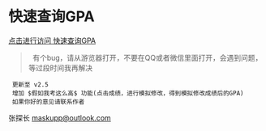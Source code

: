 # 快速查询GPA
[点击进行访问 快速查询GPA](http://gpa.ngrok.club:8081/getGPA/gpa/login)
>  有个bug，请从游览器打开，不要在QQ或者微信里面打开，会遇到问题，等过段时间我再解决
 
>  
```
 更新至 v2.5
 增加 $假如我考这么高$ 功能(点击成绩，进行模拟修改，得到模拟修改成绩后的GPA)
 如果你好的意见请联系作者
 ```
 
 张探长 maskupp@outlook.com



